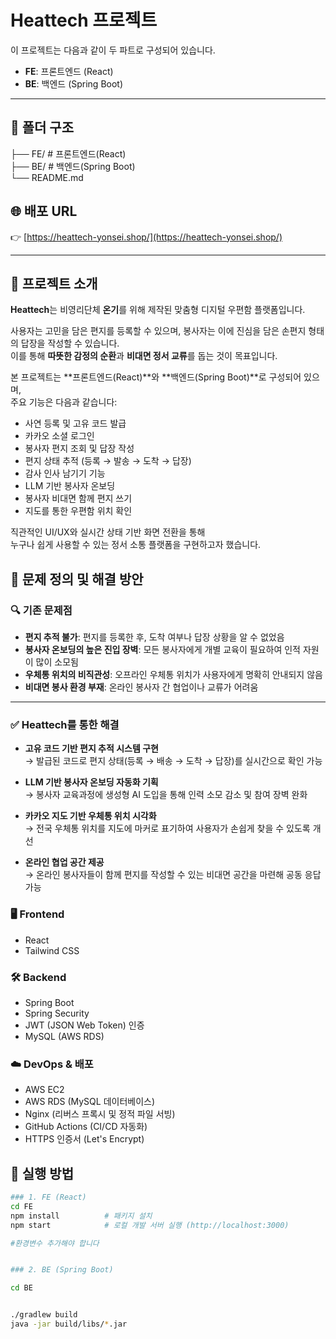 # Heattech 프로젝트

이 프로젝트는 다음과 같이 두 파트로 구성되어 있습니다.

- **FE**: 프론트엔드 (React)
- **BE**: 백엔드 (Spring Boot)

---

## 📁 폴더 구조
├── FE/ # 프론트엔드(React) <br>
├── BE/ # 백엔드(Spring Boot) <br>
└── README.md



## 🌐 배포 URL

👉 [https://heattech-yonsei.shop/](https://heattech-yonsei.shop/)


---

## 🧡 프로젝트 소개

**Heattech**는 비영리단체 **온기**를 위해 제작된 맞춤형 디지털 우편함 플랫폼입니다.

사용자는 고민을 담은 편지를 등록할 수 있으며, 봉사자는 이에 진심을 담은 손편지 형태의 답장을 작성할 수 있습니다.  
이를 통해 **따뜻한 감정의 순환**과 **비대면 정서 교류**를 돕는 것이 목표입니다.

 

본 프로젝트는 **프론트엔드(React)**와 **백엔드(Spring Boot)**로 구성되어 있으며,  
주요 기능은 다음과 같습니다:

- 사연 등록 및 고유 코드 발급
- 카카오 소셜 로그인
- 봉사자 편지 조회 및 답장 작성
- 편지 상태 추적 (등록 → 발송 → 도착 → 답장)
- 감사 인사 남기기 기능
- LLM 기반 봉사자 온보딩
- 봉사자 비대면 함께 편지 쓰기 
- 지도를 통한 우편함 위치 확인



직관적인 UI/UX와 실시간 상태 기반 화면 전환을 통해  
누구나 쉽게 사용할 수 있는 정서 소통 플랫폼을 구현하고자 했습니다.

## 🧩 문제 정의 및 해결 방안

### 🔍 기존 문제점

- **편지 추적 불가**: 편지를 등록한 후, 도착 여부나 답장 상황을 알 수 없었음  
- **봉사자 온보딩의 높은 진입 장벽**: 모든 봉사자에게 개별 교육이 필요하여 인적 자원이 많이 소모됨  
- **우체통 위치의 비직관성**: 오프라인 우체통 위치가 사용자에게 명확히 안내되지 않음  
- **비대면 봉사 환경 부재**: 온라인 봉사자 간 협업이나 교류가 어려움  

---

### ✅ Heattech를 통한 해결

- **고유 코드 기반 편지 추적 시스템 구현**  
  → 발급된 코드로 편지 상태(등록 → 배송 → 도착 → 답장)를 실시간으로 확인 가능

- **LLM 기반 봉사자 온보딩 자동화 기획**  
  → 봉사자 교육과정에 생성형 AI 도입을 통해 인력 소모 감소 및 참여 장벽 완화

- **카카오 지도 기반 우체통 위치 시각화**  
  → 전국 우체통 위치를 지도에 마커로 표기하여 사용자가 손쉽게 찾을 수 있도록 개선

- **온라인 협업 공간 제공**  
  → 온라인 봉사자들이 함께 편지를 작성할 수 있는 비대면 공간을 마련해 공동 응답 가능



### 🖥️ Frontend
- React
- Tailwind CSS

### 🛠️ Backend
- Spring Boot
- Spring Security
- JWT (JSON Web Token) 인증
- MySQL (AWS RDS)

### ☁️ DevOps & 배포
- AWS EC2 
- AWS RDS (MySQL 데이터베이스)
- Nginx (리버스 프록시 및 정적 파일 서빙)
- GitHub Actions (CI/CD 자동화)
- HTTPS 인증서 (Let's Encrypt)



## 🚀 실행 방법



```bash
### 1. FE (React)
cd FE
npm install          # 패키지 설치
npm start            # 로컬 개발 서버 실행 (http://localhost:3000)

#환경변수 추가해야 합니다


### 2. BE (Spring Boot)

cd BE


./gradlew build
java -jar build/libs/*.jar


